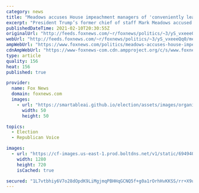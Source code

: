 ```yaml
---
category: news
title: "Meadows accuses House impeachment managers of 'conveniently leaving out' one line from Trump's Jan. 6 speech"
excerpt: "President Trump’s former chief of staff Mark Meadows accused House impeachment managers of “conveniently” leaving out a line from Trump’s pre-Capitol riot speech, where he told supporters to “peacefully and patriotically” make their voices heard. "
publishedDateTime: 2021-02-10T20:30:55Z
originalUrl: "http://feeds.foxnews.com/~r/foxnews/politics/~3/yS_vxeeeQq0/meadows-accuses-house-impeachment-managers-of-conveniently-leaving-out-one-line-from-trumps-jan-6-speech"
webUrl: "http://feeds.foxnews.com/~r/foxnews/politics/~3/yS_vxeeeQq0/meadows-accuses-house-impeachment-managers-of-conveniently-leaving-out-one-line-from-trumps-jan-6-speech"
ampWebUrl: "https://www.foxnews.com/politics/meadows-accuses-house-impeachment-managers-of-conveniently-leaving-out-one-line-from-trumps-jan-6-speech.amp"
cdnAmpWebUrl: "https://www-foxnews-com.cdn.ampproject.org/c/s/www.foxnews.com/politics/meadows-accuses-house-impeachment-managers-of-conveniently-leaving-out-one-line-from-trumps-jan-6-speech.amp"
type: article
quality: 156
heat: 156
published: true

provider:
  name: Fox News
  domain: foxnews.com
  images:
    - url: "https://smartableai.github.io/election/assets/images/organizations/foxnews.com-50x50.jpg"
      width: 50
      height: 50

topics:
  - Election
  - Republican Voice

images:
  - url: "https://cf-images.us-east-1.prod.boltdns.net/v1/static/694940094001/61a66219-cef7-41be-bf5a-2420fbb38051/157f42b9-2028-471b-81e5-255abc31ee16/1280x720/match/image.jpg"
    width: 1280
    height: 720
    isCached: true

secured: "1L7vtbhiy6V7o28dOpdK9LiMgjmqPBHHqGCNQ5f+g0a1rOrhHvKKSS/rr+X9uBy+sVjeOgBRVwqnl5FMwSiW0s5x8iTZsVjT4w7Hxikw/+D6qFcwowP7x4t84Dfu7ixspUsOrgDyh46YeG3XSra92cP/3UJkAH5CV/V1YobNg8Abb36DkjY1n77QcIeJ3Zc6cATqNb4WqLwC5Al20YvQ3w5dqhlNoHksYfzMZjaO1vHIL5Nn0SxLdWMuRaQUbvcbvrOXtjxsDIt56zbr4KcDEUlwAReYw9xH+O1galnWGhaq/ZwNzi9m8QVatKzcfSnYiV0OWVN1tgU89eh6wnGzTVZ87UkKIIcQuU44KuQ/0g8=;G9j0F44soT4dnOSZKLvHnA=="
---
```


